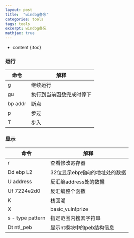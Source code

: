 ```yaml
---
layout: post
title:  "windbg备忘"
categories: tools
tags: tools
excerpt: windbg备忘
mathjax: true
---
```


* content
{:toc}

### 运行

|命令|解释|
| --- | --- |
|g|继续运行|
|gu |执行到当前函数完成时停下|
|bp addr|断点| 
|p | 步过|
|T | 步入|

### 显示

|命令|解释|
| --- | --- |
|r|查看修改寄存器
|Dd ebp L2|32位显示ebp指向的地址处的数据|
|U address| 反汇编address处的数据|
|Uf 7224e2d0 | 反汇编整个函数 
|K |  栈回溯 |
|X |basic_vuln!prize|   查看basic_vuln中 prize函数的地址.
|s  - type pattern| 指定范围内搜索字符串
|Dt nt!_peb| 显示nt模块中的peb结构信息

